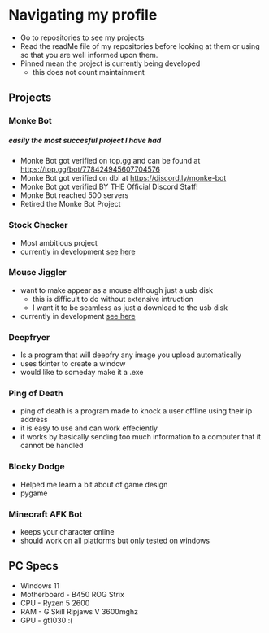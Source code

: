 # Navigating my profile
- Go to repositories to see my projects
- Read the readMe file of my repositories before looking at them or using so that you are well informed upon them.
- Pinned mean the project is currently being developed
  - this does not count maintainment

## Projects

### Monke Bot
##### easily the most succesful project I have had
 - Monke Bot got verified on top.gg and can be found at https://top.gg/bot/778424945607704576
 - Monke Bot got verified on dbl at https://discord.ly/monke-bot
 - Monke Bot got verified BY THE Official Discord Staff!
 - Monke Bot reached 500 servers
 - Retired the Monke Bot Project

### Stock Checker
 - Most ambitious project
 - currently in development [see here](https://github.com/cmcejas/stock-checker)

### Mouse Jiggler
 - want to make appear as a mouse although just a usb disk
   - this is difficult to do without extensive intruction
   - I want it to be seamless as just a download to the usb disk
 - currently in development [see here](https://github.com/cmcejas/Mouse-Jiggler)

### Deepfryer
 - Is a program that will deepfry any image you upload automatically
 - uses tkinter to create a window
 - would like to someday make it a .exe

### Ping of Death
- ping of death is a program made to knock a user offline using their ip address
- it is easy to use and can work effeciently
- it works by basically sending too much information to a computer that it cannot be handled

### Blocky Dodge
 - Helped me learn a bit about of game design
 - pygame

### Minecraft AFK Bot
 - keeps your character online
 - should work on all platforms but only tested on windows

PC Specs
-
 - Windows 11
 - Motherboard - B450 ROG Strix
 - CPU - Ryzen 5 2600
 - RAM -  G Skill Ripjaws V 3600mghz
 - GPU - gt1030 :(
